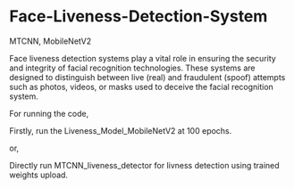 # Face-Liveness-Detection-System
MTCNN, MobileNetV2

Face liveness detection systems play a vital role in ensuring the security and integrity of facial recognition technologies. These systems are designed to distinguish between live (real) and fraudulent (spoof) attempts such as photos, videos, or masks used to deceive the facial recognition system.

For running the code,

Firstly, run the Liveness_Model_MobileNetV2 at 100 epochs.

or,

Directly run MTCNN_liveness_detector for livness detection using trained weights upload.



